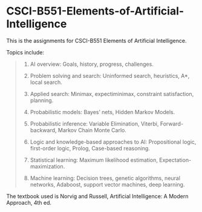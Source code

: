 # CSCI-B551-Elements-of-Artificial-Intelligence

This is the assignments for CSCI-B551 Elements of Artificial Intelligence.

Topics include:

>1. AI overview: Goals, history, progress, challenges. 
>
>2. Problem solving and search: Uninformed search, heuristics, A*, local search. 
>
>3. Applied search: Minimax, expectiminimax, constraint satisfaction, planning.
>
>4. Probabilistic models: Bayes’ nets, Hidden Markov Models.
>
>5. Probabilistic inference: Variable Elimination, Viterbi, Forward-backward, Markov Chain Monte Carlo.
>
>6. Logic and knowledge-based approaches to AI: Propositional logic, first-order logic, Prolog, Case-based reasoning.
>
>7. Statistical learning: Maximum likelihood estimation, Expectation-maximization.
>
>8. Machine learning: Decision trees, genetic algorithms, neural networks, Adaboost, support vector machines, deep learning.

The textbook used is Norvig and Russell, Artificial Intelligence: A Modern Approach, 4th ed.
